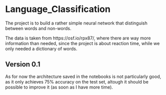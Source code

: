 # Language_Classification
<p> The project is to build a rather simple neural network that distinguish between words and non-words.</p>
<p> The data is taken from https://osf.io/rpx87/, where there are way more information than needed, since the project is about reaction time, while we only needed a dictionary of words.</p>

## Version 0.1
<p> As for now the architecture saved in the notebooks is not particularly good, as it only achieves 75% accuracy on the test set, altough it should be possible to improve it (as soon as I have more time).</p>
